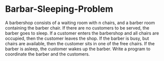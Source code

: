 # Barbar-Sleeping-Problem
A barbershop consists of a waiting room with n chairs, and a barber room containing the barber chair. If there
are no customers to be served, the barber goes to sleep. If a customer enters the barbershop and all chairs are
occupied, then the customer leaves the shop. If the barber is busy, but chairs are available, then the customer sits
in one of the free chairs. If the barber is asleep, the customer wakes up the barber. Write a program to coordinate
the barber and the customers.
